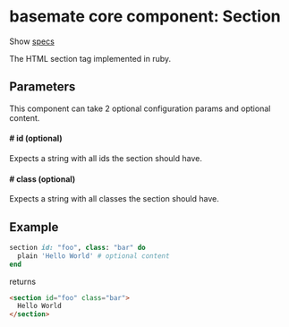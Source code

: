 # basemate core component: Section

Show [specs](../../spec/usage/components/section_spec.rb)

The HTML section tag implemented in ruby.

## Parameters

This component can take 2 optional configuration params and optional content.

#### # id (optional)
Expects a string with all ids the section should have.

#### # class (optional)
Expects a string with all classes the section should have.

## Example

```ruby
section id: "foo", class: "bar" do
  plain 'Hello World' # optional content
end
```

returns

```html
<section id="foo" class="bar">
  Hello World
</section>
```

